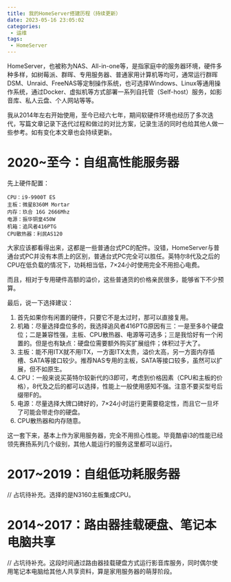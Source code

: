 ```yaml
---
title: 我的HomeServer搭建历程（持续更新）
date: 2023-05-16 23:05:02
categories:
 - 运维
tags:
 - HomeServer
---
```

HomeServer，也被称为NAS、All-in-one等，是指家庭中的服务器环境，硬件多种多样，如树莓派、群晖、专用服务器、普通家用计算机等均可，通常运行群晖DSM、Unraid、FreeNAS等定制操作系统，也可选择Windows、Linux等通用操作系统，通过Docker、虚拟机等方式部署一系列自托管（Self-host）服务，如影音库、私人云盘、个人网站等等。<!-- more -->

我从2014年左右开始使用，至今已经六七年，期间软硬件环境也经历了多次迭代，写篇文章记录下迭代过程和做过的对比方案，记录生活的同时也给其他人做一些参考。如有变化本文章也会持续更新。

# 2020~至今：自组高性能服务器

先上硬件配置：

```
CPU：i9-9900T ES
主板：微星B360M Mortar
内存：玖合 16G 2666Mhz
电源：振华铜皇450W
机箱：追风者416PTG
CPU散热器：利民AS120
```

大家应该都看得出来，这都是一些普通台式PC的配件。没错，HomeServer与普通台式PC并没有本质上的区别，普通台式PC完全可以胜任。英特尔8代及之后的CPU在低负载的情况下，功耗相当低，7×24小时使用完全不用担心电费。

而且，相对于专用硬件高额的溢价，这些普通货的价格亲民很多，能够省下不少预算。

最后，说一下选择建议：

1. 首先如果你有闲置的硬件，只要它不是太过时，那可以直接复用。
2. 机箱：尽量选择盘位多的，我选择追风者416PTG原因有三：一是至多8个硬盘位；二是兼容性强，主板、CPU散热器、电源等可选多；三是我恰好有一个闲置的。但是也有缺点：硬盘位需要额外购买扩展组件；体积过于大了。
3. 主板：能不用ITX就不用ITX，一方面ITX太贵，溢价太高，另一方面内存插槽、SATA等接口较少。推荐NAS专用的主板，SATA等接口较多，虽然可以扩展，但不如原生。
4. CPU：一般来说买英特尔较新代的i3即可，考虑到价格因素（CPU和主板的价格），8代及之后的都可以选择，性能上一般使用感知不强。注意不要买型号后缀带F的。
5. 电源：尽量选择大牌口碑好的，7×24小时运行更需要稳定性，而且它一旦坏了可能会带走你的硬盘。
6. CPU散热器和内存随意。

这一套下来，基本上作为家用服务器，完全不用担心性能。毕竟酷睿i3的性能已经领先赛扬系列几个级别，其他人能运行的服务这里都可以运行。

# 2017~2019：自组低功耗服务器

// 占坑待补充。选择的是N3160主板集成CPU。

# 2014~2017：路由器挂载硬盘、笔记本电脑共享

// 占坑待补充。这段时间通过路由器挂载硬盘方式运行影音库服务，同时偶尔使用笔记本电脑给其他人共享资料，算是家用服务器的萌芽阶段。